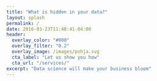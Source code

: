 ```yaml
---
title: "What is hidden in your data?"
layout: splash
permalink: /
date: 2016-03-23T11:48:41-04:00
header:
  overlay_color: "#000"
  overlay_filter: "0.2"
  overlay_image: /images/pohja.svg
  cta_label: "Let us show you how"
  cta_url: "/services/"
excerpt: "Data science will make your business bloom"
---
```


<!--{% include feature_row %}

Photo by Krissana Porto on Unsplash
-->
